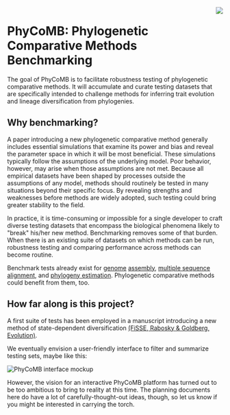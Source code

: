 <img align="right" src="images/logo.png">

# PhyCoMB: Phylogenetic Comparative Methods Benchmarking

The goal of PhyCoMB is to facilitate robustness testing of phylogenetic comparative methods.
It will accumulate and curate testing datasets that are specifically intended to challenge methods for inferring trait evolution and lineage diversification from phylogenies.

## Why benchmarking?

A paper introducing a new phylogenetic comparative method generally includes essential simulations that examine its power and bias and reveal the parameter space in which it will be most beneficial.
These simulations typically follow the assumptions of the underlying model.
Poor behavior, however, may arise when those assumptions are not met.
Because all empirical datasets have been shaped by processes outside the assumptions of any model, methods should routinely be tested in many situations beyond their specific focus.
By revealing strengths and weaknesses before methods are widely adopted, such testing could bring greater stability to the field.

In practice, it is time-consuming or impossible for a single developer to craft diverse testing datasets that encompass the biological phenomena likely to "break" his/her new method.
Benchmarking removes some of that burden.
When there is an existing suite of datasets on which methods can be run, robustness testing and comparing performance across methods can become routine.

Benchmark tests already exist for [genome](http://assemblathon.org/) [assembly](http://busco.ezlab.org/), [multiple sequence alignment](http://lbgi.fr/balibase/), and [phylogeny estimation](http://www.cs.utexas.edu/~phylo/datasets).
Phylogenetic comparative methods could benefit from them, too.

## How far along is this project?

A first suite of tests has been employed in a manuscript introducing a new method of state-dependent diversification
[(FiSSE, Rabosky & Goldberg, Evolution)](http://dx.doi.org/10.1111/evo.13227).

We eventually envision a user-friendly interface to filter and summarize testing sets, maybe like this:

![PhyCoMB interface mockup](images/mockup.png)

However, the vision for an interactive PhyCoMB platform has turned out to be too ambitious to bring to reality at this time.
The planning documents here do have a lot of carefully-thought-out ideas, though, so let us know if you might be interested in carrying the torch.
